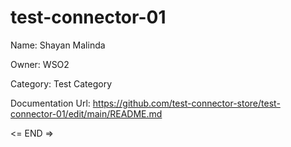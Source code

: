 # test-connector-01

Name: Shayan Malinda

Owner: WSO2

Category: Test Category

Documentation Url: https://github.com/test-connector-store/test-connector-01/edit/main/README.md

<= END =>
